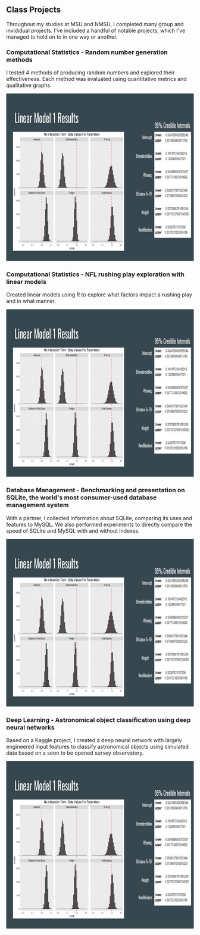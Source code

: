 ## Class Projects

Throughout my studies at MSU and NMSU, I completed many group and invididual projects. I've included a handful of notable projects, which I've managed to hold on to in one way or another. 


### Computational Statistics - Random number generation methods
I tested 4 methods of producing random numbers and explored their effectiveness. Each method was evaluated using quantitative metrics and qualitative graphs.


<p align="center">
<img src="https://github.com/bundasma/matthew_bundas_portfolio/blob/main/Class_Projects/README_images/comp_stats.png?raw=true" width="600" height="450">
</p>

### Computational Statistics - NFL rushing play exploration with linear models
Created linear models using R to explore what factors impact a rushing play and in what manner. 


<p align="center">
<img src="https://github.com/bundasma/matthew_bundas_portfolio/blob/main/Class_Projects/README_images/comp_stats.png?raw=true" width="600" height="450">
</p>

### Database Management - Benchmarking and presentation on SQLite, the world's most consumer-used database management system
With a partner, I collected information about SQLite, comparing its uses and features to MySQL. We also performed experiments to directly compare the speed of SQLite and MySQL with and without indexes.


<p align="center">
<img src="https://github.com/bundasma/matthew_bundas_portfolio/blob/main/Class_Projects/README_images/comp_stats.png?raw=true" width="600" height="450">
</p>

### Deep Learning - Astronomical object classification using deep neural networks
Based on a Kaggle project, I created a deep neural network with largely engineered input features to classify astronomical objects using simulated data based on a soon to be opened survey observatory.

<p align="center">
<img src="https://github.com/bundasma/matthew_bundas_portfolio/blob/main/Class_Projects/README_images/comp_stats.png?raw=true" width="600" height="450">
</p>
